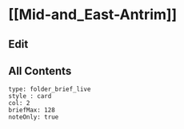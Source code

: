 # [[Mid-and_East-Antrim]] 

## Edit

## All Contents

```ccard
type: folder_brief_live
style : card
col: 2
briefMax: 128
noteOnly: true
```
